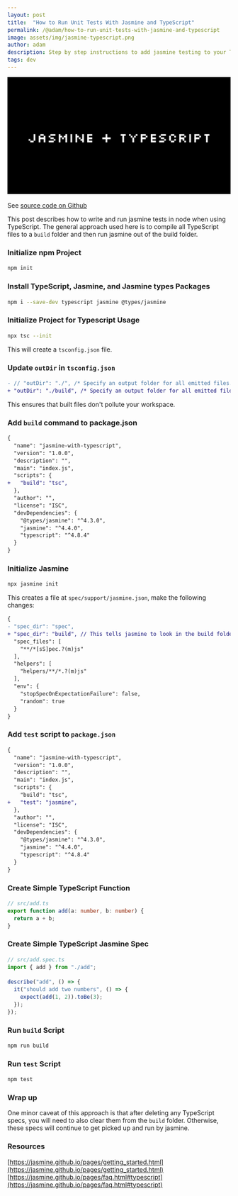 ```yaml
---
layout: post
title:  "How to Run Unit Tests With Jasmine and TypeScript"
permalink: /@adam/how-to-run-unit-tests-with-jasmine-and-typescript
image: assets/img/jasmine-typescript.png
author: adam
description: Step by step instructions to add jasmine testing to your TypeScript project
tags: dev
---
```


![](/assets/img/jasmine-typescript.png)

See [source code on Github](https://github.com/adamjberg/jasmine-with-typescript)

This post describes how to write and run jasmine tests in node when using TypeScript.  The general approach used here is to compile all TypeScript files to a `build` folder and then run jasmine out of the build folder.

### Initialize npm Project

```bash
npm init
```

### Install TypeScript, Jasmine, and Jasmine types Packages

```bash
npm i --save-dev typescript jasmine @types/jasmine
```

### Initialize Project for Typescript Usage

```bash
npx tsc --init
```

This will create a `tsconfig.json` file.  

### Update `outDir` in `tsconfig.json`

```diff
- // "outDir": "./", /* Specify an output folder for all emitted files. */
+ "outDir": "./build", /* Specify an output folder for all emitted files. */
```

This ensures that built files don't pollute your workspace.

### Add `build` command to package.json

```diff
{
  "name": "jasmine-with-typescript",
  "version": "1.0.0",
  "description": "",
  "main": "index.js",
  "scripts": {
+   "build": "tsc",
  },
  "author": "",
  "license": "ISC",
  "devDependencies": {
    "@types/jasmine": "^4.3.0",
    "jasmine": "^4.4.0",
    "typescript": "^4.8.4"
  }
}
```

### Initialize Jasmine

```bash
npx jasmine init
```

This creates a file at `spec/support/jasmine.json`, make the following changes:

```diff
{
- "spec_dir": "spec",
+ "spec_dir": "build", // This tells jasmine to look in the build folder for the tests
  "spec_files": [
    "**/*[sS]pec.?(m)js"
  ],
  "helpers": [
    "helpers/**/*.?(m)js"
  ],
  "env": {
    "stopSpecOnExpectationFailure": false,
    "random": true
  }
}
```

### Add `test` script to `package.json`

```diff
{
  "name": "jasmine-with-typescript",
  "version": "1.0.0",
  "description": "",
  "main": "index.js",
  "scripts": {
    "build": "tsc",
+   "test": "jasmine",
  },
  "author": "",
  "license": "ISC",
  "devDependencies": {
    "@types/jasmine": "^4.3.0",
    "jasmine": "^4.4.0",
    "typescript": "^4.8.4"
  }
}
```

### Create Simple TypeScript Function

```ts
// src/add.ts
export function add(a: number, b: number) {
  return a + b;
}
```

### Create Simple TypeScript Jasmine Spec

```ts
// src/add.spec.ts
import { add } from "./add";

describe("add", () => {
  it("should add two numbers", () => {
    expect(add(1, 2)).toBe(3);
  });
});
```

### Run `build` Script

```bash
npm run build
```

### Run `test` Script

```bash
npm test
```

### Wrap up

One minor caveat of this approach is that after deleting any TypeScript specs, you will need to also clear them from the `build` folder.  Otherwise, these specs will continue to get picked up and run by jasmine.

### Resources

[https://jasmine.github.io/pages/getting_started.html](https://jasmine.github.io/pages/getting_started.html)
[https://jasmine.github.io/pages/faq.html#typescript](https://jasmine.github.io/pages/faq.html#typescript)